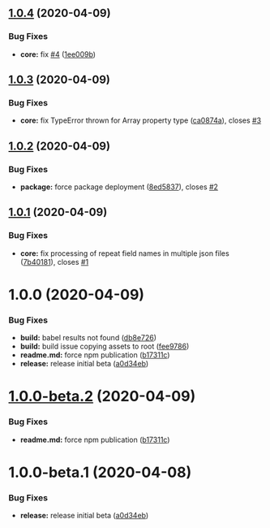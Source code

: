 ## [1.0.4](https://github.com/mirabilio/gatsby-plugin-json-remark/compare/v1.0.3...v1.0.4) (2020-04-09)


### Bug Fixes

* **core:** fix [#4](https://github.com/mirabilio/gatsby-plugin-json-remark/issues/4) ([1ee009b](https://github.com/mirabilio/gatsby-plugin-json-remark/commit/1ee009bc95669a2257838832c2fc8a343b741d40))

## [1.0.3](https://github.com/mirabilio/gatsby-plugin-json-remark/compare/v1.0.2...v1.0.3) (2020-04-09)


### Bug Fixes

* **core:** fix TypeError thrown for Array property type ([ca0874a](https://github.com/mirabilio/gatsby-plugin-json-remark/commit/ca0874ac0ec1b5b3f802d71516ee7e323b2e4c3c)), closes [#3](https://github.com/mirabilio/gatsby-plugin-json-remark/issues/3)

## [1.0.2](https://github.com/mirabilio/gatsby-plugin-json-remark/compare/v1.0.1...v1.0.2) (2020-04-09)


### Bug Fixes

* **package:** force package deployment ([8ed5837](https://github.com/mirabilio/gatsby-plugin-json-remark/commit/8ed5837fb8a3e6974024163f4618797bbbdf0062)), closes [#2](https://github.com/mirabilio/gatsby-plugin-json-remark/issues/2)

## [1.0.1](https://github.com/mirabilio/gatsby-plugin-json-remark/compare/v1.0.0...v1.0.1) (2020-04-09)


### Bug Fixes

* **core:** fix processing of repeat field names in multiple json files ([7b40181](https://github.com/mirabilio/gatsby-plugin-json-remark/commit/7b40181eaa319c8f571d386ec75c856a34a5399b)), closes [#1](https://github.com/mirabilio/gatsby-plugin-json-remark/issues/1)

# 1.0.0 (2020-04-09)


### Bug Fixes

* **build:** babel results not found ([db8e726](https://github.com/mirabilio/gatsby-plugin-json-remark/commit/db8e726a3915c4a084f9ae6b3cbe8921ace42980))
* **build:** build issue copying assets to root ([fee9786](https://github.com/mirabilio/gatsby-plugin-json-remark/commit/fee97869ceeee8fed7c09738830452111609f98a))
* **readme.md:** force npm publication ([b17311c](https://github.com/mirabilio/gatsby-plugin-json-remark/commit/b17311cc261151de082adad2aa8c09a98d75cac3))
* **release:** release initial beta ([a0d34eb](https://github.com/mirabilio/gatsby-plugin-json-remark/commit/a0d34ebf58435e9d6122ab05c5014d962f58f83e))

# [1.0.0-beta.2](https://github.com/mirabilio/gatsby-plugin-json-remark/compare/v1.0.0-beta.1...v1.0.0-beta.2) (2020-04-09)


### Bug Fixes

* **readme.md:** force npm publication ([b17311c](https://github.com/mirabilio/gatsby-plugin-json-remark/commit/b17311cc261151de082adad2aa8c09a98d75cac3))

# 1.0.0-beta.1 (2020-04-08)


### Bug Fixes

* **release:** release initial beta ([a0d34eb](https://github.com/mirabilio/gatsby-plugin-json-remark/commit/a0d34ebf58435e9d6122ab05c5014d962f58f83e))
